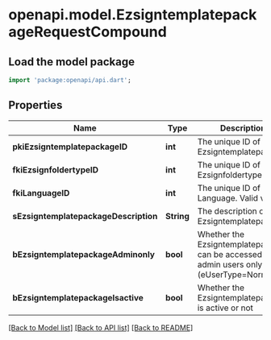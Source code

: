 # openapi.model.EzsigntemplatepackageRequestCompound

## Load the model package
```dart
import 'package:openapi/api.dart';
```

## Properties
Name | Type | Description | Notes
------------ | ------------- | ------------- | -------------
**pkiEzsigntemplatepackageID** | **int** | The unique ID of the Ezsigntemplatepackage | [optional] 
**fkiEzsignfoldertypeID** | **int** | The unique ID of the Ezsignfoldertype. | 
**fkiLanguageID** | **int** | The unique ID of the Language.  Valid values:  |Value|Description| |-|-| |1|French| |2|English| | 
**sEzsigntemplatepackageDescription** | **String** | The description of the Ezsigntemplatepackage | 
**bEzsigntemplatepackageAdminonly** | **bool** | Whether the Ezsigntemplatepackage can be accessed by admin users only (eUserType=Normal) | 
**bEzsigntemplatepackageIsactive** | **bool** | Whether the Ezsigntemplatepackage is active or not | 

[[Back to Model list]](../README.md#documentation-for-models) [[Back to API list]](../README.md#documentation-for-api-endpoints) [[Back to README]](../README.md)


